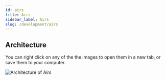 ```yaml
---
id: airs
title: Airs
sidebar_label: Airs
slug: /development/airs
---
```


## Architecture

You can right click on any of the the images
to open them in a new tab,
or save them to your computer.

![Architecture of Airs](./airs-arch.dot.svg)
